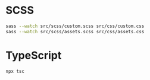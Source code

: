 # SCSS
```bash
sass --watch src/scss/custom.scss src/css/custom.css 
sass --watch src/scss/assets.scss src/css/assets.css
```

# TypeScript
```bash
npx tsc
```